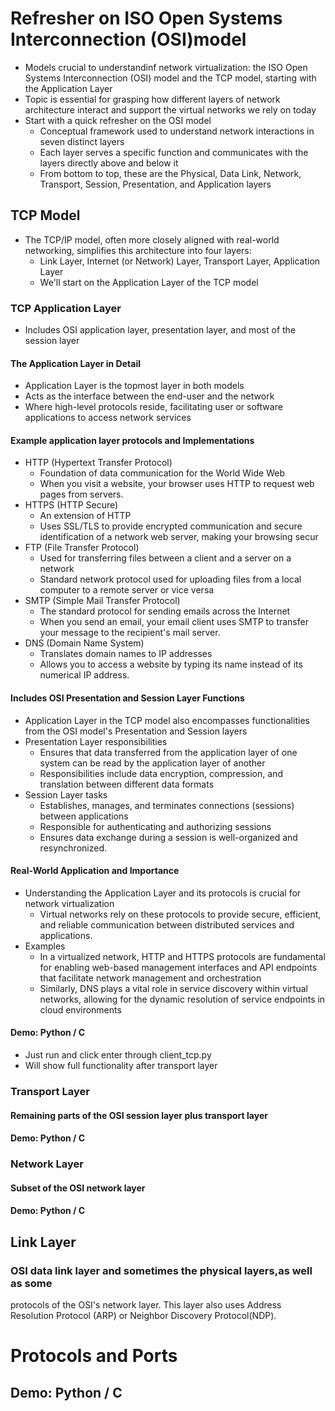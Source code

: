 # Refresher on ISO Open Systems Interconnection (OSI)model
- Models crucial to understandinf network virtualization: the ISO Open Systems Interconnection (OSI) model and the TCP model, starting with the Application Layer 
- Topic is essential for grasping how different layers of network architecture interact and support the virtual networks we rely on today
- Start with a quick refresher on the OSI model
  - Conceptual framework used to understand network interactions in seven distinct layers
  - Each layer serves a specific function and communicates with the layers directly above and below it
  - From bottom to top, these are the Physical, Data Link, Network, Transport, Session, Presentation, and Application layers

## TCP Model
- The TCP/IP model, often more closely aligned with real-world networking, simplifies this architecture into four layers: 
  - Link Layer, Internet (or Network) Layer, Transport Layer, Application Layer
  - We'll start on the Application Layer of the TCP model

### TCP Application Layer
- Includes OSI application layer, presentation layer, and most of the session layer

#### The Application Layer in Detail
- Application Layer is the topmost layer in both models
- Acts as the interface between the end-user and the network 
- Where high-level protocols reside, facilitating user or software applications to access network services

#### Example application layer protocols and Implementations
- HTTP (Hypertext Transfer Protocol)
  - Foundation of data communication for the World Wide Web
  - When you visit a website, your browser uses HTTP to request web pages from servers.
- HTTPS (HTTP Secure) 
  - An extension of HTTP
  - Uses SSL/TLS to provide encrypted communication and secure identification of a network web server, making your browsing secur 
- FTP (File Transfer Protocol)
  - Used for transferring files between a client and a server on a network 
  - Standard network protocol used for uploading files from a local computer to a remote server or vice versa
- SMTP (Simple Mail Transfer Protocol)
  - The standard protocol for sending emails across the Internet 
  - When you send an email, your email client uses SMTP to transfer your message to the recipient's mail server.
- DNS (Domain Name System)
  - Translates domain names to IP addresses 
  - Allows you to access a website by typing its name instead of its numerical IP address.

#### Includes OSI Presentation and Session Layer Functions
- Application Layer in the TCP model also encompasses functionalities from the OSI model's Presentation and Session layers
- Presentation Layer responsibilities
  - Ensures that data transferred from the application layer of one system can be read by the application layer of another
  - Responsibilities include data encryption, compression, and translation between different data formats
- Session Layer tasks
  - Establishes, manages, and terminates connections (sessions) between applications 
  - Responsible for authenticating and authorizing sessions 
  - Ensures data exchange during a session is well-organized and resynchronized.

#### Real-World Application and Importance
- Understanding the Application Layer and its protocols is crucial for network virtualization
  - Virtual networks rely on these protocols to provide secure, efficient, and reliable communication between distributed services and applications.
- Examples
  - In a virtualized network, HTTP and HTTPS protocols are fundamental for enabling web-based management interfaces and API endpoints that facilitate network management and orchestration
  - Similarly, DNS plays a vital role in service discovery within virtual networks, allowing for the dynamic resolution of service endpoints in cloud environments

#### Demo: Python / C
- Just run and click enter through client_tcp.py
- Will show full functionality after transport layer

### Transport Layer
#### Remaining parts of the OSI session layer plus transport layer
#### Demo: Python / C
### Network Layer
#### Subset of the OSI network layer
#### Demo: Python / C
## Link Layer
### OSI data link layer and sometimes the physical layers,as well as some
protocols of the OSI's network layer. This layer also uses Address
Resolution Protocol (ARP) or Neighbor Discovery Protocol(NDP).
# Protocols and Ports
## Demo: Python / C
